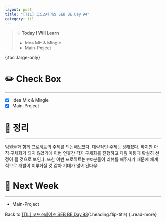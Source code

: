 ```yaml
---
layout: post
title: "[TIL] 코드스테이츠 SEB BE Day 94"
category: til
---
```

> 💡 **Today I Will Learn**
>
> * Idea Mix & Mingle
> * Main-Project

{:toc .large-only}

# ✏️ Check Box
***

* [x] <label>Idea Mix & Mingle</label>
* [x] <label>Main-Project</label>

# 📌 정리
***

팀원들과 함께 프로젝트의 주제를 의논해보았다. 대략적인 주제는 정해졌다. 하지만 아직 구체화가 되지 않았기에 이번 연휴간 각자 구체화를 진행하고 다음 미팅때 확실히 선정이 될 것으로 보인다. 또한 이번 프로젝트는 `멘토`분들이 리뷰를 해주시기 때문에 체계적으로 개발이 이루어질 것 같아 기대가 많이 된다😁

# 🎯 Next Week
***

* Main-Project

Back to [[TIL] 코드스테이츠 SEB BE Day 93](220907-til){:.heading.flip-title}
{:.read-more}